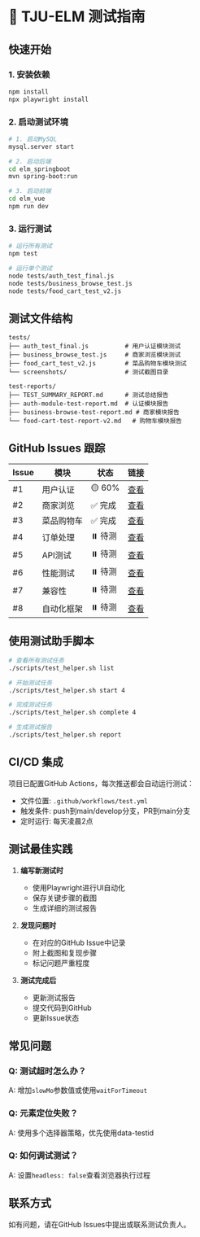 # 🧪 TJU-ELM 测试指南

## 快速开始

### 1. 安装依赖
```bash
npm install
npx playwright install
```

### 2. 启动测试环境
```bash
# 1. 启动MySQL
mysql.server start

# 2. 启动后端
cd elm_springboot
mvn spring-boot:run

# 3. 启动前端
cd elm_vue
npm run dev
```

### 3. 运行测试
```bash
# 运行所有测试
npm test

# 运行单个测试
node tests/auth_test_final.js
node tests/business_browse_test.js
node tests/food_cart_test_v2.js
```

## 测试文件结构

```
tests/
├── auth_test_final.js          # 用户认证模块测试
├── business_browse_test.js     # 商家浏览模块测试
├── food_cart_test_v2.js        # 菜品购物车模块测试
└── screenshots/                # 测试截图目录

test-reports/
├── TEST_SUMMARY_REPORT.md      # 测试总结报告
├── auth-module-test-report.md  # 认证模块报告
├── business-browse-test-report.md # 商家模块报告
└── food-cart-test-report-v2.md   # 购物车模块报告
```

## GitHub Issues 跟踪

| Issue | 模块 | 状态 | 链接 |
|-------|------|------|------|
| #1 | 用户认证 | 🟡 60% | [查看](https://github.com/beita6969/tju-elm-testing/issues/1) |
| #2 | 商家浏览 | ✅ 完成 | [查看](https://github.com/beita6969/tju-elm-testing/issues/2) |
| #3 | 菜品购物车 | ✅ 完成 | [查看](https://github.com/beita6969/tju-elm-testing/issues/3) |
| #4 | 订单处理 | ⏸️ 待测 | [查看](https://github.com/beita6969/tju-elm-testing/issues/4) |
| #5 | API测试 | ⏸️ 待测 | [查看](https://github.com/beita6969/tju-elm-testing/issues/5) |
| #6 | 性能测试 | ⏸️ 待测 | [查看](https://github.com/beita6969/tju-elm-testing/issues/6) |
| #7 | 兼容性 | ⏸️ 待测 | [查看](https://github.com/beita6969/tju-elm-testing/issues/7) |
| #8 | 自动化框架 | ⏸️ 待测 | [查看](https://github.com/beita6969/tju-elm-testing/issues/8) |

## 使用测试助手脚本

```bash
# 查看所有测试任务
./scripts/test_helper.sh list

# 开始测试任务
./scripts/test_helper.sh start 4

# 完成测试任务
./scripts/test_helper.sh complete 4

# 生成测试报告
./scripts/test_helper.sh report
```

## CI/CD 集成

项目已配置GitHub Actions，每次推送都会自动运行测试：
- 文件位置: `.github/workflows/test.yml`
- 触发条件: push到main/develop分支，PR到main分支
- 定时运行: 每天凌晨2点

## 测试最佳实践

1. **编写新测试时**
   - 使用Playwright进行UI自动化
   - 保存关键步骤的截图
   - 生成详细的测试报告

2. **发现问题时**
   - 在对应的GitHub Issue中记录
   - 附上截图和复现步骤
   - 标记问题严重程度

3. **测试完成后**
   - 更新测试报告
   - 提交代码到GitHub
   - 更新Issue状态

## 常见问题

### Q: 测试超时怎么办？
A: 增加`slowMo`参数值或使用`waitForTimeout`

### Q: 元素定位失败？
A: 使用多个选择器策略，优先使用data-testid

### Q: 如何调试测试？
A: 设置`headless: false`查看浏览器执行过程

## 联系方式

如有问题，请在GitHub Issues中提出或联系测试负责人。